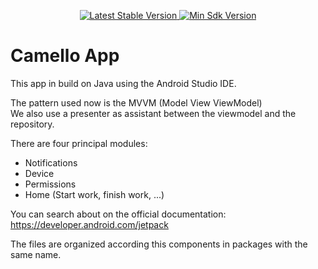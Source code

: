 <p align="center">  
   <a href="https://github.com/willyborja95/RegistrateApp/releases">  
    <img src="https://img.shields.io/badge/release-v2.2.2-green" alt="Latest Stable Version" />  
  </a>  
   <a href="https://developer.android.com/about/versions/marshmallow/android-6.0">  
    <img src="https://img.shields.io/badge/API-%2B23-yellow" alt="Min Sdk Version" />  
  </a>  
</p>  
  
# Camello App  
  
This app in build on Java using the Android Studio IDE.  
  
The pattern used now is the MVVM (Model View ViewModel)  
We also use a presenter as assistant between the viewmodel and the repository.

There are four principal modules:
- Notifications
- Device
- Permissions
- Home (Start work, finish work, ...)
  
You can search about on the official documentation: https://developer.android.com/jetpack  
  
The files are organized according this components in packages with the same name.
